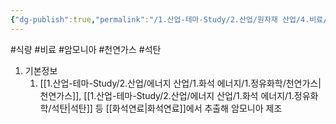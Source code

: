 ```yaml
---
{"dg-publish":true,"permalink":"/1.산업-테마-Study/2.산업/원자재 산업/4.비료/INFO_비료/암모니아/","created":"2024-11-20T21:02:28.950+09:00","updated":"2025-06-26T15:39:19.171+09:00"}
---
```


#식량 #비료 #암모니아 #천연가스 #석탄 


1. 기본정보
	1. [[1.산업-테마-Study/2.산업/에너지 산업/1.화석 에너지/1.정유화학/천연가스\|천연가스]], [[1.산업-테마-Study/2.산업/에너지 산업/1.화석 에너지/1.정유화학/석탄\|석탄]] 등 [[화석연료\|화석연료]]에서 추출해 암모니아 제조 



